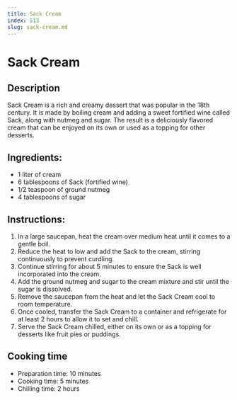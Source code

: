 ```yaml
---
title: Sack Cream
index: 513
slug: sack-cream.md
---
```


# Sack Cream

## Description
Sack Cream is a rich and creamy dessert that was popular in the 18th century. It is made by boiling cream and adding a sweet fortified wine called Sack, along with nutmeg and sugar. The result is a deliciously flavored cream that can be enjoyed on its own or used as a topping for other desserts.

## Ingredients:
- 1 liter of cream
- 6 tablespoons of Sack (fortified wine)
- 1/2 teaspoon of ground nutmeg
- 4 tablespoons of sugar

## Instructions:
1. In a large saucepan, heat the cream over medium heat until it comes to a gentle boil.
2. Reduce the heat to low and add the Sack to the cream, stirring continuously to prevent curdling.
3. Continue stirring for about 5 minutes to ensure the Sack is well incorporated into the cream.
4. Add the ground nutmeg and sugar to the cream mixture and stir until the sugar is dissolved.
5. Remove the saucepan from the heat and let the Sack Cream cool to room temperature.
6. Once cooled, transfer the Sack Cream to a container and refrigerate for at least 2 hours to allow it to set and chill.
7. Serve the Sack Cream chilled, either on its own or as a topping for desserts like fruit pies or puddings.

## Cooking time
- Preparation time: 10 minutes
- Cooking time: 5 minutes
- Chilling time: 2 hours